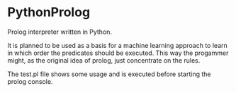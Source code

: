 # PythonProlog
Prolog interpreter written in Python.

It is planned to be used as a basis for a machine learning approach to learn in which order
the predicates should be executed. This way the progammer might, as the original idea of prolog, just
concentrate on the rules.

The test.pl file shows some usage and is executed before starting the prolog console.

